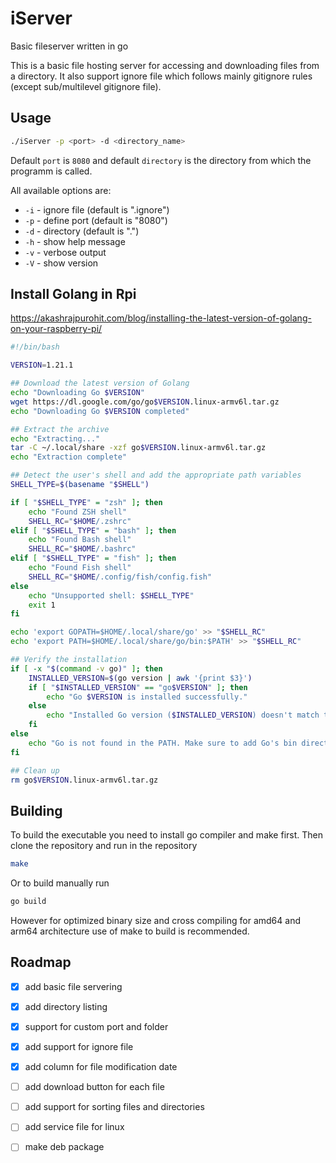 # **iServer**
Basic fileserver written in go

This is a basic file hosting server for accessing and downloading files from a directory.
It also support ignore file which follows mainly gitignore rules (except sub/multilevel gitignore file).

## Usage

```sh
./iServer -p <port> -d <directory_name>
```
Default `port` is `8080` and default `directory` is the directory from which the programm is called.

All available options are:
- `-i` - ignore file (default is ".ignore")
- `-p` - define port (default is "8080")
- `-d` - directory (default is ".")
- `-h` - show help message
- `-v` - verbose output
- `-V` - show version

## Install Golang in Rpi

https://akashrajpurohit.com/blog/installing-the-latest-version-of-golang-on-your-raspberry-pi/

```sh
#!/bin/bash

VERSION=1.21.1

## Download the latest version of Golang
echo "Downloading Go $VERSION"
wget https://dl.google.com/go/go$VERSION.linux-armv6l.tar.gz
echo "Downloading Go $VERSION completed"

## Extract the archive
echo "Extracting..."
tar -C ~/.local/share -xzf go$VERSION.linux-armv6l.tar.gz
echo "Extraction complete"

## Detect the user's shell and add the appropriate path variables
SHELL_TYPE=$(basename "$SHELL")

if [ "$SHELL_TYPE" = "zsh" ]; then
    echo "Found ZSH shell"
    SHELL_RC="$HOME/.zshrc"
elif [ "$SHELL_TYPE" = "bash" ]; then
    echo "Found Bash shell"
    SHELL_RC="$HOME/.bashrc"
elif [ "$SHELL_TYPE" = "fish" ]; then
    echo "Found Fish shell"
    SHELL_RC="$HOME/.config/fish/config.fish"
else
    echo "Unsupported shell: $SHELL_TYPE"
    exit 1
fi

echo 'export GOPATH=$HOME/.local/share/go' >> "$SHELL_RC"
echo 'export PATH=$HOME/.local/share/go/bin:$PATH' >> "$SHELL_RC"

## Verify the installation
if [ -x "$(command -v go)" ]; then
    INSTALLED_VERSION=$(go version | awk '{print $3}')
    if [ "$INSTALLED_VERSION" == "go$VERSION" ]; then
        echo "Go $VERSION is installed successfully."
    else
        echo "Installed Go version ($INSTALLED_VERSION) doesn't match the expected version (go$VERSION)."
    fi
else
    echo "Go is not found in the PATH. Make sure to add Go's bin directory to your PATH."
fi

## Clean up
rm go$VERSION.linux-armv6l.tar.gz
```

## Building

To build the executable you need to install go compiler and make first.
Then clone the repository and run in the repository
```sh
make
```
Or to build manually run
```sh
go build
```
However for optimized binary size and cross compiling for amd64 and arm64 architecture use of make to build is recommended.

## Roadmap

- [x] add basic file servering
- [x] add directory listing
- [x] support for custom port and folder
- [x] add support for ignore file
- [x] add column for file modification date
- [ ] add download button for each file
- [ ] add support for sorting files and directories
- [ ] add service file for linux
- [ ] make deb package




